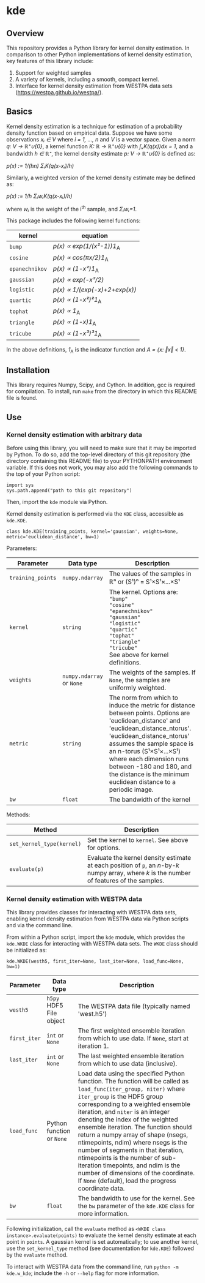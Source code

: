 # kde

## Overview
This repository provides a Python library for kernel density estimation. In comparison to other Python implementations of kernel density estimation, key features of this library include:

1. Support for weighted samples
2. A variety of kernels, including a smooth, compact kernel.
3. Interface for kernel density estimation from WESTPA data sets (https://westpa.github.io/westpa/).

## Basics
Kernel density estimation is a technique for estimation of a probability density function based on empirical data. Suppose we have some observations _xᵢ ∈ V_ where _i = 1, ..., n_ and _V_ is a vector space. Given a norm _q: V → ℝ⁺∪{0}_, a kernel function _K: ℝ → ℝ⁺∪{0}_ with _∫ᵥK(q(x))dx = 1_, and a bandwidth _h ∈ ℝ⁺_, the kernel density estimate _p: V → ℝ⁺∪{0}_ is defined as:

_p(x) := 1/(hn) ΣᵢK(q(x-xᵢ)/h)_

Similarly, a weighted version of the kernel density estimate may be defined as:

_p(x) := 1/h ΣᵢwᵢK(q(x-xᵢ)/h)_

where _wᵢ_ is the weight of the i<sup>th</sup> sample, and _Σᵢwᵢ=1_.

This package includes the following kernel functions:

| kernel    | equation  | 
| --------- | --------- | 
| `bump`    | _p(x) ∝ exp(1/(x²-1))1_<sub>A</sub> |
| `cosine`  | _p(x) ∝ cos(πx/2)1_<sub>A</sub> |
| `epanechnikov` | _p(x) ∝ (1-x²)1_<sub>A</sub> |
| `gaussian` | _p(x) ∝ exp(-x²/2)_ |
| `logistic` | _p(x) ∝ 1/(exp(-x)+2+exp(x))_ |
| `quartic` | _p(x) ∝ (1-x²)²1_<sub>A</sub> |
| `tophat` | _p(x) ∝ 1_<sub>A</sub>  |
| `triangle` | _p(x) ∝ (1-x)1_<sub>A</sub> |
| `tricube` | _p(x) ∝ (1-x³)³1_<sub>A</sub> |

In the above definitions, _1_<sub>A</sub> is the indicator function and  _A = {x: ‖x‖ < 1}_.

## Installation

This library requires Numpy, Scipy, and Cython.  In addition, gcc is required for compilation.  To install, run `make` from the directory in which this README file is found.

## Use

### Kernel density estimation with arbitrary data

Before using this library, you will need to make sure that it may be imported by Python. To do so, add the top-level directory of this git repository (the directory containing this README file) to your PYTHONPATH environment variable.  If this does not work, you may also add the following commands to the top of your Python script:

```
import sys
sys.path.append("path to this git repository")
```

Then, import the `kde` module via Python.

Kernel density estimation is performed via the `KDE` class, accessible as `kde.KDE`.

```
class kde.KDE(training_points, kernel='gaussian', weights=None, metric='euclidean_distance', bw=1)
```

Parameters:

| Parameter | Data type | Description |
| --------- | --------- | ----------- |
| `training_points` | `numpy.ndarray` | The values of the samples in ℝⁿ or (S¹)ⁿ = S¹×S¹×...×S¹ |
| `kernel`  | `string` | The kernel. Options are:<br>  `"bump"`<br>  `"cosine"`<br>  `"epanechnikov"`<br>  `"gaussian"`<br>  `"logistic"`<br>  `"quartic"`<br>  `"tophat"`<br>  `"triangle"`<br>  `"tricube"`<br>See above for kernel definitions. |
| `weights` | `numpy.ndarray` or `None` | The weights of the samples. If `None`, the samples are uniformly weighted. |
| `metric`  | `string` | The norm from which to induce the metric for distance between points.  Options are 'euclidean_distance' and 'euclidean_distance_ntorus'. 'euclidean_distance_ntorus' assumes the sample space is an n-torus (S¹×S¹×...×S¹) where each dimension runs between -180 and 180, and the distance is the minimum euclidean distance to a periodic image.|
| `bw`      | `float` | The bandwidth of the kernel |


            
Methods:

| Method | Description |
| ------ | ----------- |
| `set_kernel_type(kernel)` | Set the kernel to `kernel`. See above for options. |
| `evaluate(p)` | Evaluate the kernel density estimate at each position of `p`, an _n_-by-_k_ numpy array, where _k_ is the number of features of the samples. |

### Kernel density estimation with WESTPA data

This library provides classes for interacting with WESTPA data sets, enabling kernel density estimation from WESTPA data via Python scripts and via the command line.

From within a Python script, import the `kde` module, which provides the `kde.WKDE` class for interacting with WESTPA data sets.  The `WKDE` class should be initialized as:

```
kde.WKDE(westh5, first_iter=None, last_iter=None, load_func=None, bw=1)
```

| Parameter | Data type | Description |
| --------- | --------- | ----------- |
| `westh5` | `h5py` HDF5 File object | The WESTPA data file (typically named 'west.h5') |
| `first_iter` | `int` or `None` | The first weighted ensemble iteration from which to use data. If `None`, start at iteration 1. |
| `last_iter` | `int` or `None` | The last weighted ensemble iteration from which to use data (inclusive). |
| `load_func` | Python function or `None` | Load data using the specified Python function.  The function will be called as `load_func(iter_group, niter)` where `iter_group` is the HDF5 group corresponding to a weighted ensemble iteration, and `niter` is an integer denoting the index of the weighted ensemble iteration.  The function should return a numpy array of shape (nsegs, ntimepoints, ndim) where nsegs is the number of segments in that iteration, ntimepoints is the number of sub-iteration timepoints, and ndim is the number of dimensions of the coordinate. If `None` (default), load the progress coordinate data. |
| `bw` | `float` | The bandwidth to use for the kernel.  See the `bw` parameter of the `kde.KDE` class for more information. |

Following initialization, call the `evaluate` method as `<WKDE class instance>.evaluate(points)` to evaluate the kernel density estimate at each point in `points`.  A gaussian kernel is set automatically; to use another kernel, use the `set_kernel_type` method (see documentation for `kde.KDE`) followed by the `evaluate` method.

To interact with WESTPA data from the command line, run `python -m kde.w_kde`; include the `-h` or `--help` flag for more information.

